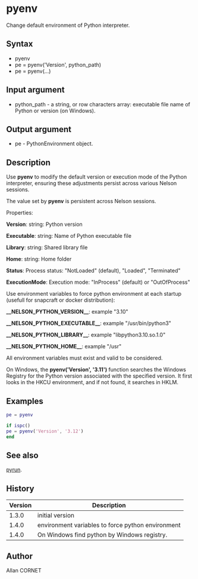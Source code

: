 # pyenv

Change default environment of Python interpreter.

## Syntax

- pyenv
- pe = pyenv('Version', python_path)
- pe = pyenv(...)

## Input argument

- python_path - a string, or row characters array: executable file name of Python or version (on Windows).

## Output argument

- pe - PythonEnvironment object.

## Description

  <p>Use <b>pyenv</b> to modify the default version or execution mode of the Python interpreter, ensuring these adjustments persist across various Nelson sessions.</p>
  <p>The value set by <b>pyenv</b> is persistent across Nelson sessions.</p>
  <p/>
  <p>Properties:</p>
  <p><b>Version</b>: string: Python version</p>
  <p><b>Executable</b>: string: Name of Python executable file</p>
  <p><b>Library</b>: string: Shared library file</p>
  <p><b>Home</b>: string: Home folder</p>
  <p><b>Status</b>: Process status: "NotLoaded" (default), "Loaded", "Terminated"</p>
  <p><b>ExecutionMode</b>: Execution mode: "InProcess" (default) or "OutOfProcess"</p>
  <p/>
  <p>Use environment variables to force python environment at each startup (usefull for snapcraft or docker distribution):</p>
  <p/>
  <p><b>__NELSON_PYTHON_VERSION__</b>:  example "3.10"</p>
  <p><b>__NELSON_PYTHON_EXECUTABLE__</b>: example  "/usr/bin/python3"</p>
  <p><b>__NELSON_PYTHON_LIBRARY__</b>: example "libpython3.10.so.1.0"</p>
  <p><b>__NELSON_PYTHON_HOME__</b>: example "/usr"</p>
  <p>All environment variables must exist and valid to be considered.</p>
  <p/>
  <p>On Windows, the <b>pyenv('Version', '3.11')</b> function searches the Windows Registry for the Python version associated with the specified version. It first looks in the HKCU environment, and if not found, it searches in HKLM.</p>

## Examples

```matlab
pe = pyenv
```

```matlab
if ispc()
pe = pyenv('Version', '3.12')
end
```

## See also

[pyrun](pyrun.md).

## History

| Version | Description                                       |
| ------- | ------------------------------------------------- |
| 1.3.0   | initial version                                   |
| 1.4.0   | environment variables to force python environment |
| 1.4.0   | On Windows find python by Windows registry.       |

## Author

Allan CORNET
